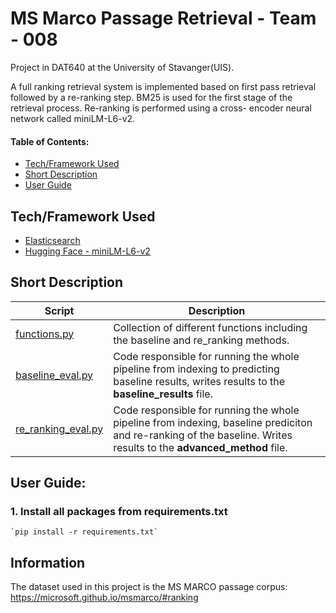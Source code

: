 # MS Marco Passage Retrieval - Team - 008 
Project in DAT640 at the University of Stavanger(UIS).  

A full ranking retrieval system is implemented based on first pass
retrieval followed by a re-ranking step. BM25 is used for the first
stage of the retrieval process. Re-ranking is performed using a cross-
encoder neural network called miniLM-L6-v2.  

#### Table of Contents:  
- [Tech/Framework Used](#tech)
- [Short Description](#short-desc)
- [User Guide](#usr-guide)

<a name="tech"></a>
## Tech/Framework Used
- [Elasticsearch](https://elasticsearch-py.readthedocs.io/en/v8.5.0/)
- [Hugging Face - miniLM-L6-v2](https://huggingface.co/cross-encoder/ms-marco-MiniLM-L-6-v2?text=I+like+you.+I+love+you)

<a name="short-desc"></a>
## Short Description
Script  | Description
------------- | ------------- 
[functions.py]()  | Collection of different functions including the baseline and re_ranking methods.  
[baseline_eval.py]()  | Code responsible for running the whole pipeline from indexing to predicting baseline results, writes results to the **baseline_results** file.  
[re_ranking_eval.py]()  | Code responsible for running the whole pipeline from indexing, baseline prediciton and re-ranking of the baseline. Writes results to the **advanced_method** file.

<a name="usr-guide"></a>
## User Guide:
### 1. Install all packages from requirements.txt  
    `pip install -r requirements.txt`  
    

## Information 
The dataset used in this project is the MS MARCO passage corpus:  
https://microsoft.github.io/msmarco/#ranking
